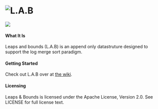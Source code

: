 ![L.A.B](https://github.com/jivesoftware/leaps-n-bounds/wiki/images/lab-logo.png)
=========

[![][license img]][license]


#### What It Is
 Leaps and bounds (L.A.B) is an append only datastruture designed to support the log merge sort paradigm.


 
#### Getting Started
Check out L.A.B over at [the wiki](https://github.com/jivesoftware/leaps-n-bounds/wiki).

#### Licensing
Leaps & Bounds is licensed under the Apache License, Version 2.0. See LICENSE for full license text.


[license]:LICENSE.txt
[license img]:https://img.shields.io/badge/License-Apache%202-blue.svg
